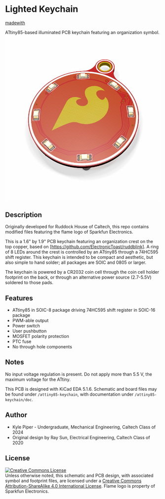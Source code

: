 # Lighted Keychain
[madewith](https://img.shields.io/badge/made%20with-KiCad-blue)

ATtiny85-based illuminated PCB keychain featuring an organization symbol.
![keychain](/img/keychain-sparkfun.png)

## Description
Originally developed for Ruddock House of Caltech, this repo contains modified files featuring the flame logo of Sparkfun Electronics.

This is a 1.6" by 1.9" PCB keychain featuring an organization crest on the top copper, based on [https://github.com/ElectronicToast/ruddblink]. A ring of 8 LEDs around the crest is controlled by an ATtiny85 through a 74HC595 shift register. This keychain is intended to be compact and aesthetic, but also simple to hand solder; all packages are SOIC and 0805 or larger.

The keychain is powered by a CR2032 coin cell through the coin cell holder footprint on the back, or through an alternative power source (2.7-5.5V) soldered to those pads.

## Features
- ATtiny85 in SOIC-8 package driving 74HC595 shift register in SOIC-16 package
- PWM-able output
- Power switch
- User pushbutton
- MOSFET polarity protection
- PTC fuse
- No through hole components

## Notes

No input voltage regulation is present. Do not apply more than 5.5 V, the maximum voltage for the ATtiny.

This PCB is designed with KiCad EDA 5.1.6. Schematic and board files may be found under `/attiny85-keychain`, with documentation under `/attiny85-keychain/doc`.

## Author
- Kyle Piper - Undergraduate, Mechanical Engineering, Caltech Class of 2024
- Original design by Ray Sun, Electrical Engineering, Caltech Class of 2020

## License
<a rel="license" href="http://creativecommons.org/licenses/by-sa/4.0/"><img alt="Creative Commons License" style="border-width:0" src="https://i.creativecommons.org/l/by-sa/4.0/88x31.png" /></a><br />Unless otherwise noted, this schematic and PCB design, with associated symbol and footprint files, are licensed under a <a rel="license" href="http://creativecommons.org/licenses/by-sa/4.0/">Creative Commons Attribution-ShareAlike 4.0 International License</a>. Flame logo is property of Sparkfun Electronics.
